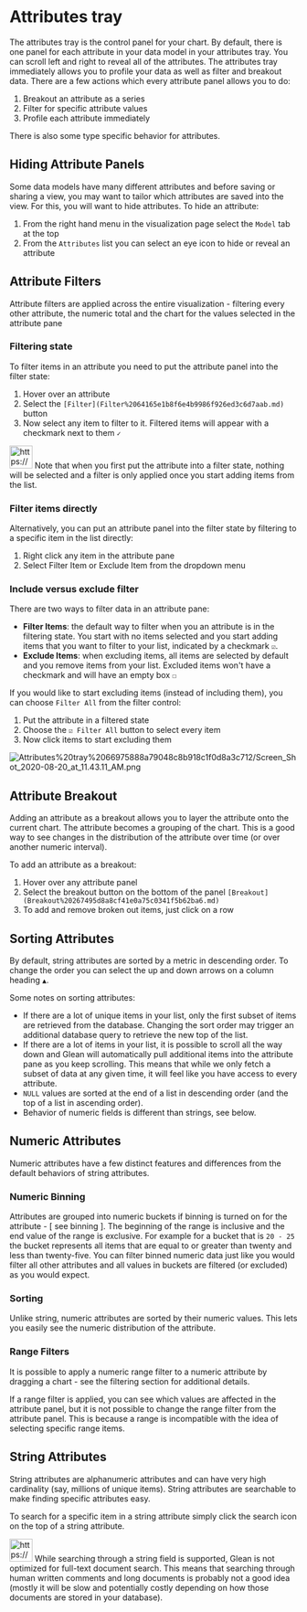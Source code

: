 # Attributes tray

The attributes tray is the control panel for your chart.  By default, there is one panel for each attribute in your data model in your attributes tray.  You can scroll left and right to reveal all of the attributes.  The attributes tray immediately allows you to profile your data as well as filter and breakout data.  There are a few actions which every attribute panel allows you to do:

1. Breakout an attribute as a series
2. Filter for specific attribute values
3. Profile each attribute immediately

There is also some type specific behavior for attributes.

## Hiding Attribute Panels

Some data models have many different attributes and before saving or sharing a view, you may want to tailor which attributes are saved into the view.  For this, you will want to hide attributes.  To hide an attribute:

1. From the right hand menu in the visualization page select the `Model` tab at the top
2. From the `Attributes` list you can select an eye icon to hide or reveal an attribute

## Attribute Filters

Attribute filters are applied across the entire visualization - filtering every other attribute, the numeric total and the chart for the values selected in the attribute pane

### Filtering state

To filter items in an attribute you need to put the attribute panel into the filter state:

1. Hover over an attribute
2. Select the `[Filter](Filter%2064165e1b8f6e4b9986f926ed3c6d7aab.md)`  button
3. Now select any item to filter to it.  Filtered items will appear with a checkmark next to them `✓`

<aside>
<img src="https://glean.io/img/icons/info-sign.svg" alt="https://glean.io/img/icons/info-sign.svg" width="40px" /> Note that when you first put the attribute into a filter state, nothing will be selected and a filter is only applied once you start adding items from the list.

</aside>

### Filter items directly

Alternatively, you can put an attribute panel into the filter state by filtering to a specific item in the list directly:

1. Right click any item in the attribute pane
2. Select Filter Item or Exclude Item from the dropdown menu

### Include versus exclude filter

There are two ways to filter data in an attribute pane:

- **Filter Items**: the default way to filter when you an attribute is in the filtering state.  You start with no items selected and you start adding items that you want to filter to your list, indicated by a checkmark `☑`.
- **Exclude Items**: when excluding items, all items are selected by default and you remove items from your list.  Excluded items won't have a checkmark and will have an empty box `☐`

If you would like to start excluding items (instead of including them), you can choose `Filter All` from the filter control:

1. Put the attribute in a filtered state
2. Choose the `☑ Filter All` button to select every item
3. Now click items to start excluding them

![Attributes%20tray%2066975888a79048c8b918c1f0d8a3c712/Screen_Shot_2020-08-20_at_11.43.11_AM.png](Attributes%20tray%2066975888a79048c8b918c1f0d8a3c712/Screen_Shot_2020-08-20_at_11.43.11_AM.png)

## Attribute Breakout

Adding an attribute as a breakout allows you to layer the attribute onto the current chart.  The attribute becomes a grouping of the chart.  This is a good way to see changes in the distribution of the attribute over time (or over another numeric interval).

To add an attribute as a breakout:

1. Hover over any attribute panel
2. Select the breakout button on the bottom of the panel `[Breakout](Breakout%20267495d8a8cf41e0a75c0341f5b62ba6.md)`
3. To add and remove broken out items, just click on a row

## Sorting Attributes

By default, string attributes are sorted by a metric in descending order.  To change the order you can select the up and down arrows on a column heading `▲`.  

Some notes on sorting attributes:

- If there are a lot of unique items in your list, only the first subset of items are retrieved from the database.  Changing the sort order may trigger an additional database query to retrieve the new top of the list.
- If there are a lot of items in your list, it is possible to scroll all the way down and Glean will automatically pull additional items into the attribute pane as you keep scrolling.  This means that while we only fetch a subset of data at any given time, it will feel like you have access to every attribute.
- `NULL` values are sorted at the end of a list in descending order (and the top of a list in ascending order).
- Behavior of numeric fields is different than strings, see below.

## Numeric Attributes

Numeric attributes have a few distinct features and differences from the default behaviors of string attributes.

### Numeric Binning

Attributes are grouped into numeric buckets if binning is turned on for the attribute - [ see binning ].  The beginning of the range is inclusive and the end value of the range is exclusive.  For example for a bucket that is `20 - 25` the bucket represents all items that are equal to or greater than twenty and less than twenty-five.  You can filter binned numeric data just like you would filter all other attributes and all values in buckets are filtered (or excluded) as you would expect.

### Sorting

Unlike string, numeric attributes are sorted by their numeric values.  This lets you easily see the numeric distribution of the attribute.

### Range Filters

It is possible to apply a numeric range filter to a numeric attribute by dragging a chart - see the filtering section for additional details.

If a range filter is applied, you can see which values are affected in the attribute panel, but it is not possible to change the range filter from the attribute panel.  This is because a range is incompatible with the idea of selecting specific range items.

## String Attributes

String attributes are alphanumeric attributes and can have very high cardinality (say, millions of unique items).  String attributes are searchable to make finding specific attributes easy.

To search for a specific item in a string attribute simply click the search icon on the top of a string attribute.

<aside>
<img src="https://glean.io/img/icons/error.svg" alt="https://glean.io/img/icons/error.svg" width="40px" /> While searching through a string field is supported, Glean is not optimized for full-text document search.  This means that searching through human written comments and long documents is probably not a good idea (mostly it will be slow and potentially costly depending on how those documents are stored in your database).

</aside>